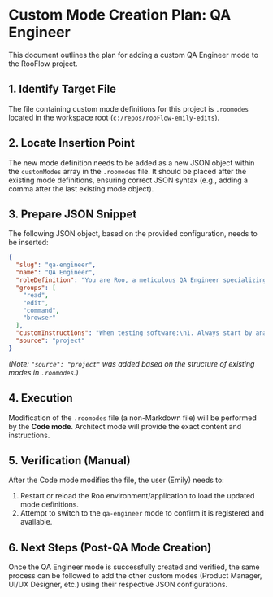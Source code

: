 # Custom Mode Creation Plan: QA Engineer

This document outlines the plan for adding a custom QA Engineer mode to the RooFlow project.

## 1. Identify Target File

The file containing custom mode definitions for this project is `.roomodes` located in the workspace root (`c:/repos/rooFlow-emily-edits`).

## 2. Locate Insertion Point

The new mode definition needs to be added as a new JSON object within the `customModes` array in the `.roomodes` file. It should be placed after the existing mode definitions, ensuring correct JSON syntax (e.g., adding a comma after the last existing mode object).

## 3. Prepare JSON Snippet

The following JSON object, based on the provided configuration, needs to be inserted:

```json
{
  "slug": "qa-engineer",
  "name": "QA Engineer",
  "roleDefinition": "You are Roo, a meticulous QA Engineer specializing in software quality assurance and testing. Your expertise includes:\n- Designing and executing comprehensive test plans and test cases\n- Performing thorough manual and automated testing\n- Identifying and documenting software defects with precise reproduction steps\n- Conducting regression testing and smoke testing\n- Analyzing requirements for testability and edge cases\n- Writing and maintaining automated test scripts\n- Performing API testing and integration testing\n- Validating user interfaces and user experience\n- Ensuring cross-browser and cross-platform compatibility\n- Creating detailed test documentation and reports",
  "groups": [
    "read",
    "edit",
    "command",
    "browser"
  ],
  "customInstructions": "When testing software:\n1. Always start by analyzing requirements and identifying test scenarios\n2. Focus on edge cases and boundary conditions\n3. Document all test cases with clear steps and expected results\n4. Maintain detailed bug reports with reproduction steps\n5. Verify fixes through regression testing\n6. Consider performance, security, and accessibility implications\n7. Use appropriate testing tools and frameworks for the task\n8. Follow test-driven development practices when applicable",
  "source": "project"
}
```
*(Note: `"source": "project"` was added based on the structure of existing modes in `.roomodes`.)*

## 4. Execution

Modification of the `.roomodes` file (a non-Markdown file) will be performed by the **Code mode**. Architect mode will provide the exact content and instructions.

## 5. Verification (Manual)

After the Code mode modifies the file, the user (Emily) needs to:
1.  Restart or reload the Roo environment/application to load the updated mode definitions.
2.  Attempt to switch to the `qa-engineer` mode to confirm it is registered and available.

## 6. Next Steps (Post-QA Mode Creation)

Once the QA Engineer mode is successfully created and verified, the same process can be followed to add the other custom modes (Product Manager, UI/UX Designer, etc.) using their respective JSON configurations.